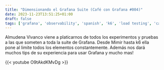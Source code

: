 ```yaml
---
title: "Dimensionando el Grafana Suite (Café con Grafana #004)"
date: 2023-11-23T13:51:25+01:00
draft: false
tags: ['grafana', 'observability', 'spanish', 'k6', 'load testing', 'café con grafana', 'performance', 'mimir']
---
```

Almudena Vivanco viene a platicarnos de todos los experimentos y pruebas a las que someten a toda la suite de Grafana. Desde Mimir hasta k6 ella pone al limite todos los elementos constantemente. Además nos dará muchos tips de su experiencia para usar Grafana y mucho mas!

{{< youtube O9tAkdKMvDg >}}